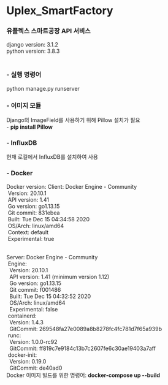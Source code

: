 # Uplex_SmartFactory

<h3> 유플렉스 스마트공장 API 서비스</h3>

django version: 3.1.2 <br>
python version: 3.8.3 <br><br>


<h3> - 실행 명령어 </h3>
python manage.py runserver


<h3> - 이미지 모듈 </h3>
Django의 ImageField를 사용하기 위해 Pillow 설치가 필요 <br>
- <b>pip install Pillow</b> 

<h3> - InfluxDB </h3>
현재 로컬에서 InfluxDB를 설치하여 사용

<h3> - Docker </h3>
Docker version: Client: Docker Engine - Community <br>
&nbsp;Version:           20.10.1 <br>
&nbsp;API version:       1.41 <br>
&nbsp;Go version:        go1.13.15 <br>
&nbsp;Git commit:        831ebea <br>
&nbsp;Built:             Tue Dec 15 04:34:58 2020 <br>
&nbsp;OS/Arch:           linux/amd64 <br>
&nbsp;Context:           default <br>
&nbsp;Experimental:      true <br> <br>

Server: Docker Engine - Community <br>
&nbsp;Engine: <br>
&nbsp;&nbsp;Version:          20.10.1 <br>
&nbsp;&nbsp;API version:      1.41 (minimum version 1.12) <br>
&nbsp;&nbsp;Go version:       go1.13.15 <br>
&nbsp;&nbsp;Git commit:       f001486 <br>
&nbsp;&nbsp;Built:            Tue Dec 15 04:32:52 2020 <br>
&nbsp;&nbsp;OS/Arch:          linux/amd64 <br>
&nbsp;&nbsp;Experimental:     false <br>
&nbsp;containerd: <br>
&nbsp;&nbsp;Version:          1.4.3 <br>
&nbsp;&nbsp;GitCommit:        269548fa27e0089a8b8278fc4fc781d7f65a939b <br>
&nbsp;runc: <br>
&nbsp;&nbsp;Version:          1.0.0-rc92 <br>
&nbsp;&nbsp;GitCommit:        ff819c7e9184c13b7c2607fe6c30ae19403a7aff <br>
&nbsp;docker-init: <br>
&nbsp;&nbsp;Version:          0.19.0 <br>
&nbsp;&nbsp;GitCommit:        de40ad0 <br>
Docker 이미지 빌드를 위한 명령어: <b> docker-compose up --build </b>
